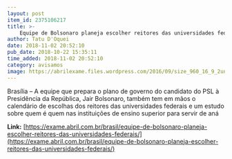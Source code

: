 ```yaml
---
layout: post
item_id: 2375106217
title: >-
    Equipe de Bolsonaro planeja escolher reitores das universidades federais
author: Tatu D'Oquei
date: 2018-11-02 20:52:10
pub_date: 2018-10-22 15:35:11
time_added: 2018-11-02 20:52:10
category: avisamos
image: https://abrilexame.files.wordpress.com/2016/09/size_960_16_9_2universidade-de-saopaulo6003.jpg?quality=70&strip=info&w=680&h=453&crop=1
---
```


Brasília – A equipe que prepara o plano de governo do candidato do PSL à Presidência da República, Jair Bolsonaro, também tem em mãos o calendário de escolhas dos reitores das universidades federais e um estudo sobre quem é quem nas instituições de ensino superior para servir de aná

**Link:** [https://exame.abril.com.br/brasil/equipe-de-bolsonaro-planeja-escolher-reitores-das-universidades-federais/](https://exame.abril.com.br/brasil/equipe-de-bolsonaro-planeja-escolher-reitores-das-universidades-federais/)

